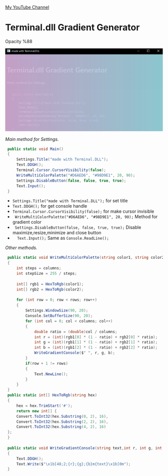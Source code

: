 [My YouTube Channel](https://www.youtube.com/@prabex)



# Terminal.dll Gradient Generator

Opacity %88

![GitHub Logo](term.png)

_Main method for Settings._

````c#
 public static void Main()
 {
     Settings.Title("made with Terminal.DLL");
     Text.DDGH();
     Terminal.Cursor.CursorVisibility(false);
     WriteMultiColorPalette("#D6AED6", "#98D9E1", 20, 90);
     Settings.DisableButton(false, false, true, true);
     Text.Input();
 }
````

- ````Settings.Title("made with Terminal.DLL");```` for set title
- ````Text.DDGH();```` for get console handle
- ````Terminal.Cursor.CursorVisibility(false);```` for make cursor invisible
- ```` WriteMultiColorPalette("#D6AED6", "#98D9E1", 20, 90);```` Method for gradient color
- ```` Settings.DisableButton(false, false, true, true);```` Disable maximize,resize,minimize and close button
- ````  Text.Input();```` Same as ````Console.ReadLine();````

_Other methods._

````c#
 public static void WriteMultiColorPalette(string color1, string color2, int rows, int columns)
 { 
     int steps = columns;
     int stepSize = 255 / steps;

     int[] rgb1 = HexToRgb(color1);
     int[] rgb2 = HexToRgb(color2);

     for (int row = 0; row < rows; row++)
     {
         Settings.WindowSize(90, 20);
         Console.SetBufferSize(90, 20);
         for (int col = 0; col < columns; col++)
         {
             double ratio = (double)col / columns;
             int r = (int)(rgb1[0] * (1 - ratio) + rgb2[0] * ratio);
             int g = (int)(rgb1[1] * (1 - ratio) + rgb2[1] * ratio);
             int b = (int)(rgb1[2] * (1 - ratio) + rgb2[2] * ratio);
             WriteGradientConsole($" ", r, g, b);
         }
         if(row + 1 != rows)
         {
             Text.NewLine();
         }
     }
 }    
 public static int[] HexToRgb(string hex)
 {
     hex = hex.TrimStart('#');
     return new int[] {
     Convert.ToInt32(hex.Substring(0, 2), 16),
     Convert.ToInt32(hex.Substring(2, 2), 16),
     Convert.ToInt32(hex.Substring(4, 2), 16)
 };
 }

 public static void WriteGradientConsole(string text,int r, int g, int b)
 {
     Text.DDGH();
     Text.Write($"\x1b[48;2;{r};{g};{b}m{text}\x1b[0m");
 }
````
